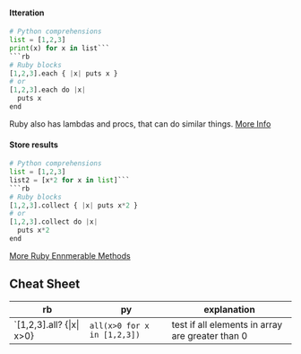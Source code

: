 
#### Itteration
```py
# Python comprehensions
list = [1,2,3]
print(x) for x in list```
```rb
# Ruby blocks
[1,2,3].each { |x| puts x }
# or
[1,2,3].each do |x|
  puts x
end
```
Ruby also has lambdas and procs, that can do similar things. [More Info](http://awaxman11.github.io/blog/2013/08/05/what-is-the-difference-between-a-block/)

#### Store results
```py
# Python comprehensions
list = [1,2,3]
list2 = [x*2 for x in list]```
```rb
# Ruby blocks
[1,2,3].collect { |x| puts x*2 }
# or
[1,2,3].collect do |x|
  puts x*2
end
```
[More Ruby Ennmerable Methods](https://ruby-doc.org/core-2.2.3/Enumerable.html)

## Cheat Sheet
| rb | py | explanation |
| -- | -- | -- |
| `[1,2,3].all? {&#124;x&#124; x>0}|`all(x>0 for x in [1,2,3])`| test if all elements in array are greater than 0
